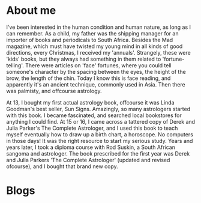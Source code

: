 # About me
I've been interested in the human condition and human nature, as long as I can remember. As a child, my father was the shipping manager for an importer of books and periodicals to South Africa. Besides the Mad magazine, which must have twisted my young mind in all kinds of good directions, every Christmas, I received my 'annuals'. Strangely, these were 'kids' books, but they always had something in them related to 'fortune-telling'. There were articles on 'face' fortunes, where you could tell someone's character by the spacing between the eyes, the height of the brow, the length of the chin. Today I know this is face reading, and apparently it's an ancient technique, commonly used in Asia. Then there was palmisty, and offcourse astrology. 

At 13, I bought my first actual astrology book, offcourse it was Linda Goodman's best seller, Sun Signs. Amazingly, so many astrologers started with this book. I became fascinated, and searched local bookstores for anything I could find. At 15 or 16, I came across a tattered copy of Derek and Julia Parker's The Complete Astrologer, and I used this book to teach myself eventually how to draw up a birth chart, a horoscope. No computers in those days! It was the right resource to start my serious study. Years and years later, I took a diploma course with Rod Suskin, a South African sangoma and astrologer. The book prescribed for the first year was Derek and Julia Parkers 'The Complete Astrologer' (updated and revised ofcourse), and I bought that brand new copy. 

# Blogs
